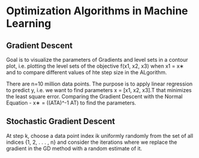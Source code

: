 # Optimization Algorithms in Machine Learning
 
## Gradient Descent 
Goal is to visualize the parameters of Gradients and level sets in a contour plot, i.e. plotting the level sets of the objective f(x1, x2, x3) when x1 = x∗ and to compare different values of hte step size in the ALgorithm.

There are n=10 million data points. The purpose is to apply linear regression to predict y, i.e. we want to find parameters
                                                       x = [x1, x2, x3].T 
that minimizes the least square error. Comparing the Gradient Descent with the Normal Equation - 
                                                       x∗ = ((ATA)^-1 AT) 
to find the parameters.

## Stochastic Gradient Descent
At step k, choose a data point index ik uniformly randomly from the set of all indices {1, 2, . . . , n} and consider the iterations
where we replace the gradient in the GD method with a random estimate of it.

